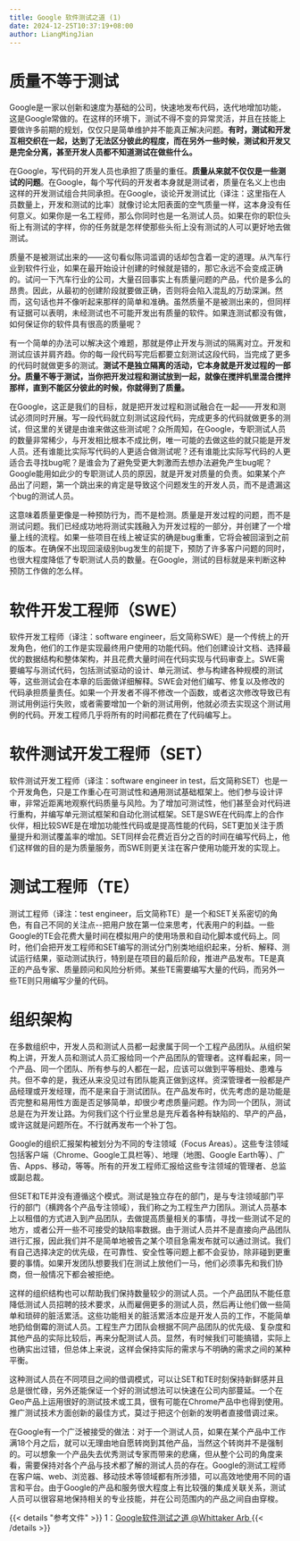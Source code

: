 ```yaml
---
title: Google 软件测试之道 (1)
date: 2024-12-25T10:37:19+08:00
author: LiangMingJian
---
```


# 质量不等于测试

Google是一家以创新和速度为基础的公司，快速地发布代码，迭代地增加功能，这是Google常做的。在这样的环境下，测试不得不变的异常灵活，并且在技能上要做许多前期的规划，仅仅只是简单维护并不能真正解决问题。**有时，测试和开发互相交织在一起，达到了无法区分彼此的程度，而在另外一些时候，测试和开发又是完全分离，甚至开发人员都不知道测试在做些什么。**

在Google，写代码的开发人员也承担了质量的重任。**质量从来就不仅仅是一些测试的问题**。在Google，每个写代码的开发者本身就是测试者，质量在名义上也由这样的开发测试组合共同承担。在Google，谈论开发测试比（译注：这里指在人员数量上，开发和测试的比率）就像讨论太阳表面的空气质量一样，这本身没有任何意义。如果你是一名工程师，那么你同时也是一名测试人员。如果在你的职位头衔上有测试的字样，你的任务就是怎样使那些头衔上没有测试的人可以更好地去做测试。

质量不是被测试出来的——这句看似陈词滥调的话却包含着一定的道理。从汽车行业到软件行业，如果在最开始设计创建的时候就是错的，那它永远不会变成正确的。试问一下汽车行业的公司，大量召回事实上有质量问题的产品，代价是多么的昂贵。因此，从最初的创建阶段就要做正确，否则将会陷入混乱的万劫深渊。然而，这句话也并不像听起来那样的简单和准确。虽然质量不是被测出来的，但同样有证据可以表明，未经测试也不可能开发出有质量的软件。如果连测试都没有做，如何保证你的软件具有很高的质量呢？

有一个简单的办法可以解决这个难题，那就是停止开发与测试的隔离对立。开发和测试应该并肩齐趋。你的每一段代码写完后都要立刻测试这段代码，当完成了更多的代码时就做更多的测试。**测试不是独立隔离的活动，它本身就是开发过程的一部分。质量不等于测试，当你把开发过程和测试放到一起，就像在搅拌机里混合搅拌那样，直到不能区分彼此的时候，你就得到了质量。**

在Google，这正是我们的目标，就是把开发过程和测试融合在一起——开发和测试必须同时开展。写一段代码就立刻测试这段代码，完成更多的代码就做更多的测试，但这里的关键是由谁来做这些测试呢？众所周知，在Google，专职测试人员的数量非常稀少，与开发相比根本不成比例，唯一可能的去做这些的就只能是开发人员。还有谁能比实际写代码的人更适合做测试呢？还有谁能比实际写代码的人更适合去寻找bug呢？是谁会为了避免受更大刺激而去想办法避免产生bug呢？Google能用如此少的专职测试人员的原因，就是开发对质量的负责。如果某个产品出了问题，第一个跳出来的肯定是导致这个问题发生的开发人员，而不是遗漏这个bug的测试人员。

这意味着质量更像是一种预防行为，而不是检测。质量是开发过程的问题，而不是测试问题。我们已经成功地将测试实践融入为开发过程的一部分，并创建了一个增量上线的流程。如果一些项目在线上被证实的确是bug重重，它将会被回滚到之前的版本。在确保不出现回滚级别bug发生的前提下，预防了许多客户问题的同时，也很大程度降低了专职测试人员的数量。在Google，测试的目标就是来判断这种预防工作做的怎么样。

# 软件开发工程师（SWE）

软件开发工程师（译注：software engineer，后文简称SWE）是一个传统上的开发角色，他们的工作是实现最终用户使用的功能代码。他们创建设计文档、选择最优的数据结构和整体架构，并且花费大量时间在代码实现与代码审查上。SWE需要编写与测试代码，包括测试驱动的设计、单元测试、参与构建各种规模的测试等，这些测试会在本章的后面做详细解释。SWE会对他们编写、修复以及修改的代码承担质量责任。如果一个开发者不得不修改一个函数，或者这次修改导致已有测试用例运行失败，或者需要增加一个新的测试用例，他就必须去实现这个测试用例的代码。开发工程师几乎将所有的时间都花费在了代码编写上。

# 软件测试开发工程师（SET）

软件测试开发工程师（译注：software engineer in test，后文简称SET）也是一个开发角色，只是工作重心在可测试性和通用测试基础框架上。他们参与设计评审，非常近距离地观察代码质量与风险。为了增加可测试性，他们甚至会对代码进行重构，并编写单元测试框架和自动化测试框架。SET是SWE在代码库上的合作伙伴，相比较SWE是在增加功能性代码或是提高性能的代码，SET更加关注于质量提升和测试覆盖率的增加。SET同样会花费近百分之百的时间在编写代码上，他们这样做的目的是为质量服务，而SWE则更关注在客户使用功能开发的实现上。

# 测试工程师（TE）

测试工程师（译注：test engineer，后文简称TE）是一个和SET关系密切的角色，有自己不同的关注点--把用户放在第一位来思考，代表用户的利益。一些Google的TE会花费大量时间在模拟用户的使用场景和自动化脚本或代码上。同时，他们会把开发工程师和SET编写的测试分门别类地组织起来，分析、解释、测试运行结果，驱动测试执行，特别是在项目的最后阶段，推进产品发布。TE是真正的产品专家、质量顾问和风险分析师。某些TE需要编写大量的代码，而另外一些TE则只用编写少量的代码。

# 组织架构

在多数组织中，开发人员和测试人员都一起隶属于同一个工程产品团队。从组织架构上讲，开发人员和测试人员汇报给同一个产品团队的管理者。这样看起来，同一个产品、同一个团队、所有参与的人都在一起，应该可以做到平等相处、患难与共。但不幸的是，我还从来没见过有团队能真正做到这样。资深管理者一般都是产品经理或开发经理，而不是来自于测试团队。在产品发布时，优先考虑的是功能是否完整和易用性方面是否足够简单，却很少考虑质量问题。作为同一个团队，测试总是在为开发让路。为何我们这个行业里总是充斥着各种有缺陷的、早产的产品，或许这就是问题所在。不行就再发布一个补丁包。

Google的组织汇报架构被划分为不同的专注领域（Focus Areas）。这些专注领域包括客户端（Chrome、Google工具栏等）、地理（地图、Google Earth等）、广告、Apps、移动，等等。所有的开发工程师汇报给这些专注领域的管理者、总监或副总裁。

但SET和TE并没有遵循这个模式。测试是独立存在的部门，是与专注领域部门平行的部门（横跨各个产品专注领域），我们称之为工程生产力团队。测试人员基本上以租借的方式进入到产品团队，去做提高质量相关的事情，寻找一些测试不足的地方，或者公开一些不可接受的缺陷率数据。由于测试人员并不是直接向产品团队进行汇报，因此我们并不是简单地被告之某个项目急需发布就可以通过测试。我们有自己选择决定的优先级，在可靠性、安全性等问题上都不会妥协，除非碰到更重要的事情。如果开发团队想要我们在测试上放他们一马，他们必须事先和我们协商，但一般情况下都会被拒绝。

这样的组织结构也可以帮助我们保持数量较少的测试人员。一个产品团队不能任意降低测试人员招聘的技术要求，从而雇佣更多的测试人员，然后再让他们做一些简单和琐碎的脏活累活。这些功能相关的脏活累活本应是开发人员的工作，不能简单地扔给倒霉的测试人员。工程生产力团队会根据不同产品团队的优先级、复杂度和其他产品的实际比较后，再来分配测试人员。显然，有时候我们可能搞错，实际上也确实出过错，但总体上来说，这样会保持实际的需求与不明确的需求之间的某种平衡。

这种测试人员在不同项目之间的借调模式，可以让SET和TE时刻保持新鲜感并且总是很忙碌，另外还能保证一个好的测试想法可以快速在公司内部蔓延。一个在Geo产品上运用很好的测试技术或工具，很有可能在Chrome产品中也得到使用。推广测试技术方面创新的最佳方式，莫过于把这个创新的发明者直接借调过来。

在Google有一个广泛被接受的做法：对于一个测试人员，如果在某个产品中工作满18个月之后，就可以无理由地自愿转岗到其他产品，当然这个转岗并不是强制的。可以想象一个产品失去优秀测试专家而带来的悲痛，但从整个公司的角度来看，需要保持对各个产品与技术都了解的测试人员的存在。Google的测试工程师在客户端、web、浏览器、移动技术等领域都有所涉猎，可以高效地使用不同的语言和平台。由于Google的产品和服务很大程度上有比较强的集成关联关系，测试人员可以很容易地保持相关的专业技能，并在公司范围内的产品之间自由穿梭。

{{< details "参考文件" >}} 
1：[Google软件测试之道  @Whittaker Arb ](http://www.51testing.com/html/12/n-853012.html)
{{< /details >}}
